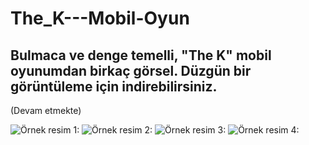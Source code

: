 # The_K---Mobil-Oyun
## Bulmaca ve denge temelli, "The K" mobil oyunumdan birkaç görsel. Düzgün bir görüntüleme için indirebilirsiniz.
(Devam etmekte)


![Örnek resim 1:](https://raw.githubusercontent.com/ertbaran/The_K---Mobil-Oyun/master/%C3%96rnek%20Resim%201.jpeg)
![Örnek resim 2:](https://raw.githubusercontent.com/ertbaran/The_K---Mobil-Oyun/master/%C3%96rnek%20Resim%202.jpeg)
![Örnek resim 3:](https://raw.githubusercontent.com/ertbaran/The_K---Mobil-Oyun/master/%C3%96rnek%20Resim%203.jpeg)
![Örnek resim 4:](https://raw.githubusercontent.com/ertbaran/The_K---Mobil-Oyun/master/%C3%96rnek%20Resim%204.png)
